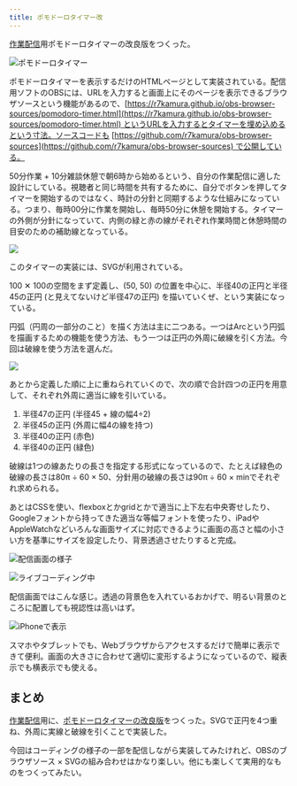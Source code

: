 ```yaml
---
title: ポモドーロタイマー改
---
```

[作業配信](https://www.youtube.com/c/r7kamura)用ポモドーロタイマーの改良版をつくった。

![](https://lh6.googleusercontent.com/kzJWMpsbflNNrxoRW-OWF0lEe8OrBn8EPKqigDT3PtCdryDhNKEDkHD5UbYWqXa5VSNpoduT3RGN_kCH6v8dG1c3AsNet5XRGjCofR9su8LX3Y7UVt4iDhJz8i4JTVwH_8YsM0isgyFja5vBejwM6E8QyOGNoX-lKrBSpe4bSie6FrQdcG0usrCXkY5Acg "ポモドーロタイマー")

ポモドーロタイマーを表示するだけのHTMLページとして実装されている。配信用ソフトのOBSには、URLを入力すると画面上にそのページを表示できるブラウザソースという機能があるので、[https://r7kamura.github.io/obs-browser-sources/pomodoro-timer.html](https://r7kamura.github.io/obs-browser-sources/pomodoro-timer.html) というURLを入力するとタイマーを埋め込めるという寸法。ソースコードも [https://github.com/r7kamura/obs-browser-sources](https://github.com/r7kamura/obs-browser-sources) で公開している。

50分作業 + 10分雑談休憩で朝6時から始めるという、自分の作業配信に適した設計にしている。視聴者と同じ時間を共有するために、自分でボタンを押してタイマーを開始するのではなく、時計の分針と同期するような仕組みになっている。つまり、毎時00分に作業を開始し、毎時50分に休憩を開始する。タイマーの外側が分針になっていて、内側の緑と赤の線がそれぞれ作業時間と休憩時間の目安のための補助線となっている。

![](https://lh6.googleusercontent.com/u13ZY1-1TsSbjGansVKBCZoxDwqAJu7zGHUPMSy3WMtKXKOq2LXIUCmpYuI5wr69EfPKTJTa1zxwmQd9FKt-Jc_2sW69IMETrY6bqfXWzmv7R49CLWMuqnKiOeazS-px54Z7jnJlzacWjVFLV_WajnliEXrUm8LVA9vrGflDAtjx-HsfAehJV-5tRf3Q3g)

このタイマーの実装には、SVGが利用されている。

100 ✕ 100の空間をまず定義し、(50, 50) の位置を中心に、半径40の正円と半径45の正円 (と見えてないけど半径47の正円) を描いていくぜ、という実装になっている。

円弧（円周の一部分のこと）を描く方法は主に二つある。一つはArcという円弧を描画するための機能を使う方法、もう一つは正円の外周に破線を引く方法。今回は破線を使う方法を選んだ。

![](https://lh5.googleusercontent.com/--31W3x58OH0WNr4fsf8fz8eGTsKz43DLqpU-zuQ_8GvIwtuCDqZw7lEDwwoKMvrI1nYQ-rEqeZWH1fbrtRLbanPF4E4cNQyCDUlDL6EaUHORhKDDWfigaTKpVGnit66z0B_8uwZ_VHyKhtyyflpeI1fIkE3ma3s5pPM4EoN5CP5EROpA7SO6jpPxQdvYQ)

あとから定義した順に上に重ねられていくので、次の順で合計四つの正円を用意して、それぞれ外周に適当に線を引いている。

1.  半径47の正円 (半径45 + 線の幅4÷2)
2.  半径45の正円 (外周に幅4の線を持つ)
3.  半径40の正円 (赤色)
4.  半径40の正円 (緑色)

破線は1つの線あたりの長さを指定する形式になっているので、たとえば緑色の破線の長さは80π ÷ 60 × 50、分針用の破線の長さは90π ÷ 60 × minでそれぞれ求められる。

あとはCSSを使い、flexboxとかgridとかで適当に上下左右中央寄せしたり、Googleフォントから持ってきた適当な等幅フォントを使ったり、iPadやAppleWatchなどいろんな画面サイズに対応できるように画面の高さと幅の小さい方を基準にサイズを設定したり、背景透過させたりすると完成。

![](https://lh4.googleusercontent.com/gAon5uyXtBeObVFUUhjPp1_ZBDyWyuHN046ikvKlHrREaxWmU0b_DK4TF8kHTK7ffphaTKLhWaPqW_egCznYjTeiosb_YxQMSTVxKcCimpfds5ceKDHjl6tFxrfZtvWvEBz4A4G_Brwmaa46Gu2uuw2989-a8MzeQ15eTr_lZfIgv0cLk8-1S6CJKBroCw "配信画面の様子")

![](https://lh3.googleusercontent.com/obrzNSUPdFEx2J8zRTwiKT59bP8vtMSL3ByI2ZpdjnVdFZbd3dEmrbfLAtSfOWurzVZAg5YNf88J_NyQn3aY9Vd4GmjIX2JrrwxWSdkC08Gwj96WihujAAAtX1DDNolOp3aKLB8K5exckN5U0MAfiAPTIB_t7Sw3d0jd1Ti1Et5z2dpzHFH7b3wQ7krFaQ "ライブコーディング中")

配信画面ではこんな感じ。透過の背景色を入れているおかげで、明るい背景のところに配置しても視認性は高いはず。

![](https://lh4.googleusercontent.com/475fKXIZ7Osgn-GAIOOgXp5zLzX0wZEOL_4eI-jF74oBvHwmqDHFMv-z6_sexoyjeO5_GkGYo1VPgD2SUx3yauIIFG3mFxpiy30J9JcsyQgL1mCO-IJ1nQVsf4d05WtCKJ4dlyxJMDD3pNZmwEou6oDBn0HDna-vMkniivgXeAKmux516Imq5xZXrRXxFA "iPhoneで表示")

スマホやタブレットでも、Webブラウザからアクセスするだけで簡単に表示できて便利。画面の大きさに合わせて適切に変形するようになっているので、縦表示でも横表示でも使える。

まとめ
---

[作業配信](https://www.youtube.com/c/r7kamura)用に、[ポモドーロタイマーの改良版](https://github.com/r7kamura/obs-browser-sources)をつくった。SVGで正円を4つ重ね、外周に実線と破線を引くことで実装した。

今回はコーディングの様子の一部を配信しながら実装してみたけれど、OBSのブラウザソース × SVGの組み合わせはかなり楽しい。他にも楽しくて実用的なものをつくってみたい。
